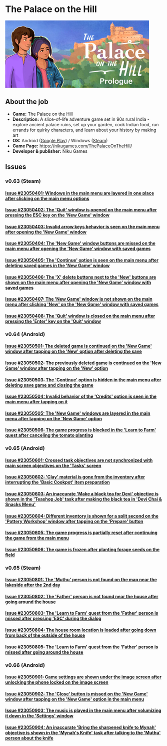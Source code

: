 # The Palace on the Hill

![PoH](/Palace_on_Hill/files/00.jpg)

## About the job

- **Game:** The Palace on the Hill
- **Description:** A slice-of-life adventure game set in 90s rural India - explore ancient palace ruins, set up your garden, cook Indian food, run errands for quirky characters, and learn about your history by making art
- **OS:** Android ([Google Play](https://play.google.com/store/apps/details?id=com.NikuGames.Palace_on_the_hill_demo)) / Windows ([Steam](https://store.steampowered.com/app/1582600/))
- **Game Page:** https://nikugames.com/ThePalaceOnTheHill/
- **Developer & publisher:** Niku Games

## Issues

### v0.63 (Steam)

#### [Issue #23050401: Windows in the main menu are layered in one place after clicking on the main menu options](/Palace_on_Hill/files/23050401.md)

#### [Issue #23050402: The 'Quit' window is opened on the main menu after pressing the ESC key on the 'New Game' window](/Palace_on_Hill/files/23050402.md)

#### [Issue #23050403: Invalid arrow keys behavior is seen on the main menu after opening the 'New Game' window](/Palace_on_Hill/files/23050403.md)

#### [Issue #23050404: The 'New Game' window buttons are missed on the main menu after opening the 'New Game' window with saved games](/Palace_on_Hill/files/23050404.md)

#### [Issue #23050405: The 'Continue' option is seen on the main menu after deleting saved games in the 'New Game' window](/Palace_on_Hill/files/23050405.md)

#### [Issue #23050406: The 'X' delete buttons next to the 'New' buttons are shown on the main menu after opening the 'New Game' window with saved games](/Palace_on_Hill/files/23050406.md)

#### [Issue #23050407: The 'New Game' window is not shown on the main menu after clicking 'New' on the 'New Game' window with saved games](/Palace_on_Hill/files/23050407.md)

#### [Issue #23050408: The 'Quit' window is closed on the main menu after pressing the 'Enter' key on the 'Quit' window](/Palace_on_Hill/files/23050408.md)

### v0.64 (Android)

#### [Issue #23050501: The deleted game is continued on the 'New Game' window after tapping on the 'New' option after deleting the save](/Palace_on_Hill/files/23050501.md)

#### [Issue #23050502: The previously deleted game is continued on the 'New Game' window after tapping on the 'New' option](/Palace_on_Hill/files/23050502.md)

#### [Issue #23050503: The 'Continue' option is hidden in the main menu after deleting save game and closing the game](/Palace_on_Hill/files/23050503.md)

#### [Issue #23050504: Invalid behavior of the 'Credits' option is seen in the main menu after tapping on it](/Palace_on_Hill/files/23050504.md)

#### [Issue #23050505: The 'New Game' windows are layered in the main menu after tapping on the 'New Game' option](/Palace_on_Hill/files/23050505.md)

#### [Issue #23050506: The game progress is blocked in the 'Learn to Farm' quest after canceling the tomato planting](/Palace_on_Hill/files/23050506.md)

### v0.65 (Android)

#### [Issue #23050601: Crossed task objectives are not synchronized with main screen objectives on the 'Tasks' screen](/Palace_on_Hill/files/23050601.md)

#### [Issue #23050602: 'Clay' material is gone from the inventory after interrupting the 'Basic Cookpot' item preparation](/Palace_on_Hill/files/23050602.md)

#### [Issue #23050603: An inaccurate 'Make a black tea for Devi' objective is shown in the 'Teashop Job' task after making the black tea in 'Devi Chai & Snacks Menu'](/Palace_on_Hill/files/23050603.md)

#### [Issue #23050604: Different inventory is shown for a split second on the 'Pottery Workshop' window after tapping on the 'Prepare' button](/Palace_on_Hill/files/23050604.md)

#### [Issue #23050605: The game progress is partially reset after continuing the game from the main menu](/Palace_on_Hill/files/23050605.md)

#### [Issue #23050606: The game is frozen after planting forage seeds on the field](/Palace_on_Hill/files/23050606.md)

### v0.65 (Steam)

#### [Issue #23050801: The 'Muthu' person is not found on the map near the lakeside after the 2nd day](/files/23050801.md)

#### [Issue #23050802: The 'Father' person is not found near the house after going around the house](/files/23050802.md)

#### [Issue #23050803: The 'Learn to Farm' quest from the 'Father' person is missed after pressing 'ESC' during the dialog](/files/23050803.md)

#### [Issue #23050804: The house room location is loaded after going down from back of the outside of the house](/files/23050804.md)

#### [Issue #23050805: The 'Learn to Farm' quest from the 'Father' person is missed after going around the house](/files/23050805.md)

### v0.66 (Android)

#### [Issue #23050901: Game settings are shown under the image screen after unlocking the phone locked on the image screen](/files/23050901.md)

#### [Issue #23050902: The 'Close' button is missed on the 'New Game' window after tapping on the 'New Game' option in the main menu](/files/23050902.md)

#### [Issue #23050903: The music is played in the main menu after volumizing it down in the 'Settings' window](/files/23050903.md)

#### [Issue #23050904: An inaccurate 'Bring the sharpened knife to Mynah' objective is shown in the 'Mynah's Knife' task after talking to the 'Muthu' person about the knife](/files/23050904.md)

